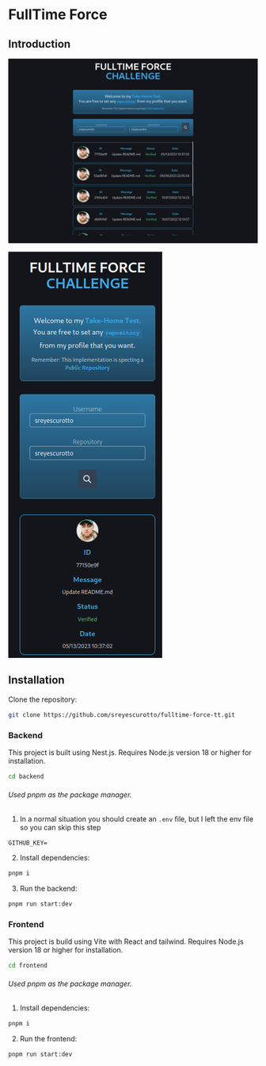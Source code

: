 # FullTime Force

## Introduction

![Desktop Image](./images/desktop.png)

![Mobile Image](./images/mobile.png)
## Installation
Clone the repository:

   ```bash
   git clone https://github.com/sreyescurotto/fulltime-force-tt.git
   
```
### Backend

This project is built using Nest.js. Requires Node.js version 18 or higher for installation.
``` bash
cd backend
```
###### Used pnpm as the package manager.

1. In a normal situation you should create an `.env` file, but I left the env file so you can skip this step

  ```
  GITHUB_KEY=
```

2. Install dependencies:
```bash 
pnpm i
```
3. Run the backend:
```bash
pnpm run start:dev
```
### Frontend

This project is build using Vite with React and tailwind.
Requires Node.js version 18 or higher for installation.

``` bash
cd frontend
```
###### Used pnpm as the package manager.

1. Install dependencies:
```bash 
pnpm i
```
2. Run the frontend:
```bash
pnpm run start:dev
```

